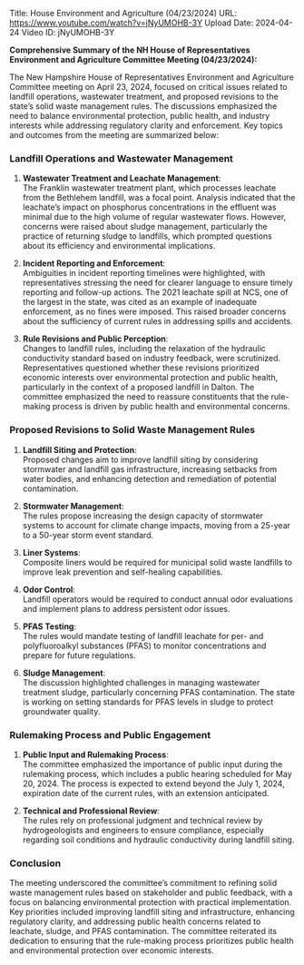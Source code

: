 Title: House Environment and Agriculture (04/23/2024)
URL: https://www.youtube.com/watch?v=jNyUMOHB-3Y
Upload Date: 2024-04-24
Video ID: jNyUMOHB-3Y

**Comprehensive Summary of the NH House of Representatives Environment and Agriculture Committee Meeting (04/23/2024):**

The New Hampshire House of Representatives Environment and Agriculture Committee meeting on April 23, 2024, focused on critical issues related to landfill operations, wastewater treatment, and proposed revisions to the state’s solid waste management rules. The discussions emphasized the need to balance environmental protection, public health, and industry interests while addressing regulatory clarity and enforcement. Key topics and outcomes from the meeting are summarized below:

### **Landfill Operations and Wastewater Management**
1. **Wastewater Treatment and Leachate Management**:  
   The Franklin wastewater treatment plant, which processes leachate from the Bethlehem landfill, was a focal point. Analysis indicated that the leachate’s impact on phosphorus concentrations in the effluent was minimal due to the high volume of regular wastewater flows. However, concerns were raised about sludge management, particularly the practice of returning sludge to landfills, which prompted questions about its efficiency and environmental implications.

2. **Incident Reporting and Enforcement**:  
   Ambiguities in incident reporting timelines were highlighted, with representatives stressing the need for clearer language to ensure timely reporting and follow-up actions. The 2021 leachate spill at NCS, one of the largest in the state, was cited as an example of inadequate enforcement, as no fines were imposed. This raised broader concerns about the sufficiency of current rules in addressing spills and accidents.

3. **Rule Revisions and Public Perception**:  
   Changes to landfill rules, including the relaxation of the hydraulic conductivity standard based on industry feedback, were scrutinized. Representatives questioned whether these revisions prioritized economic interests over environmental protection and public health, particularly in the context of a proposed landfill in Dalton. The committee emphasized the need to reassure constituents that the rule-making process is driven by public health and environmental concerns.

### **Proposed Revisions to Solid Waste Management Rules**
1. **Landfill Siting and Protection**:  
   Proposed changes aim to improve landfill siting by considering stormwater and landfill gas infrastructure, increasing setbacks from water bodies, and enhancing detection and remediation of potential contamination.

2. **Stormwater Management**:  
   The rules propose increasing the design capacity of stormwater systems to account for climate change impacts, moving from a 25-year to a 50-year storm event standard.

3. **Liner Systems**:  
   Composite liners would be required for municipal solid waste landfills to improve leak prevention and self-healing capabilities.

4. **Odor Control**:  
   Landfill operators would be required to conduct annual odor evaluations and implement plans to address persistent odor issues.

5. **PFAS Testing**:  
   The rules would mandate testing of landfill leachate for per- and polyfluoroalkyl substances (PFAS) to monitor concentrations and prepare for future regulations.

6. **Sludge Management**:  
   The discussion highlighted challenges in managing wastewater treatment sludge, particularly concerning PFAS contamination. The state is working on setting standards for PFAS levels in sludge to protect groundwater quality.

### **Rulemaking Process and Public Engagement**
1. **Public Input and Rulemaking Process**:  
   The committee emphasized the importance of public input during the rulemaking process, which includes a public hearing scheduled for May 20, 2024. The process is expected to extend beyond the July 1, 2024, expiration date of the current rules, with an extension anticipated.

2. **Technical and Professional Review**:  
   The rules rely on professional judgment and technical review by hydrogeologists and engineers to ensure compliance, especially regarding soil conditions and hydraulic conductivity during landfill siting.

### **Conclusion**
The meeting underscored the committee’s commitment to refining solid waste management rules based on stakeholder and public feedback, with a focus on balancing environmental protection with practical implementation. Key priorities included improving landfill siting and infrastructure, enhancing regulatory clarity, and addressing public health concerns related to leachate, sludge, and PFAS contamination. The committee reiterated its dedication to ensuring that the rule-making process prioritizes public health and environmental protection over economic interests.